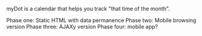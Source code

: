 myDot is a calendar that helps you track "that time of the month".

Phase one: Static HTML with data permanence
Phase two: Mobile browsing version
Phase three: AJAXy version
Phase four: mobile app?
